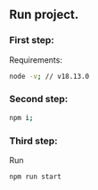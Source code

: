 ## Run project.

### First step:

Requirements:

```bash
node -v; // v18.13.0
```

### Second step:

```bash
npm i;
```

### Third step:

Run

```bash
npm run start
```
